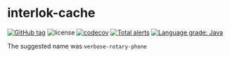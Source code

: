 # interlok-cache

[![GitHub tag](https://img.shields.io/github/tag/adaptris/interlok-cache.svg)](https://github.com/adaptris/interlok-cache/tags) ![license](https://img.shields.io/github/license/adaptris/interlok-cache.svg) [![codecov](https://codecov.io/gh/adaptris/interlok-cache/branch/develop/graph/badge.svg)](https://codecov.io/gh/adaptris/interlok-cache) [![Total alerts](https://img.shields.io/lgtm/alerts/g/adaptris/interlok-cache.svg?logo=lgtm&logoWidth=18)](https://lgtm.com/projects/g/adaptris/interlok-cache/alerts/) [![Language grade: Java](https://img.shields.io/lgtm/grade/java/g/adaptris/interlok-cache.svg?logo=lgtm&logoWidth=18)](https://lgtm.com/projects/g/adaptris/interlok-cache/context:java)

The suggested name was `verbose-rotary-phone`

